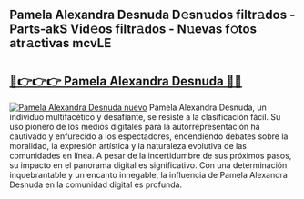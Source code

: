 ## Pamela Alexandra Desnuda D𝚎sn𝚞dos filtr𝚊dos - Parts-akS Vid𝚎os filtr𝚊dos - N𝚞evas f𝚘tos atr𝚊ctivas mcvLE

# <h2><a href="http://mb6pztg.tromn.icu/?c=Pamela+Alexandra+Desnuda">🔗👉👉👉 Pamela Alexandra Desnuda 🔗🔗</a></h2>

[![Pamela Alexandra Desnuda nuevo](https://i.imgur.com/pEAQMta.gif)](http://mb6pztg.tromn.icu/?c=Pamela+Alexandra+Desnuda)
Pamela Alexandra Desnuda, un individuo multifacético y desafiante, se resiste a la clasificación fácil. Su uso pionero de los medios digitales para la autorrepresentación ha cautivado y enfurecido a los espectadores, encendiendo debates sobre la moralidad, la expresión artística y la naturaleza evolutiva de las comunidades en línea. A pesar de la incertidumbre de sus próximos pasos, su impacto en el panorama digital es significativo. Con una determinación inquebrantable y un encanto innegable, la influencia de Pamela Alexandra Desnuda en la comunidad digital es profunda.
